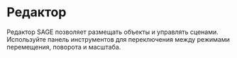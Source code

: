 # Редактор

Редактор SAGE позволяет размещать объекты и управлять сценами. Используйте панель инструментов для переключения между режимами перемещения, поворота и масштаба.
